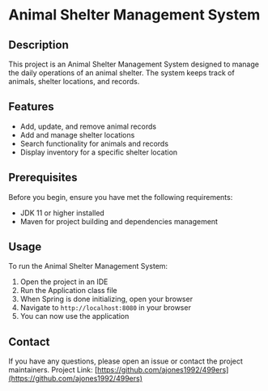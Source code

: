 # Animal Shelter Management System

## Description

This project is an Animal Shelter Management System designed to manage the daily operations of an animal shelter. The system keeps track of animals, shelter locations, and records.

## Features

- Add, update, and remove animal records
- Add and manage shelter locations
- Search functionality for animals and records
- Display inventory for a specific shelter location

## Prerequisites

Before you begin, ensure you have met the following requirements:
- JDK 11 or higher installed
- Maven for project building and dependencies management

## Usage

To run the Animal Shelter Management System: 
1) Open the project in an IDE 
2) Run the Application class file 
3) When Spring is done initializing, open your browser 
4) Navigate to `http://localhost:8080` in your browser 
5) You can now use the application 

## Contact

If you have any questions, please open an issue or contact the project maintainers.
Project Link: [https://github.com/ajones1992/499ers](https://github.com/ajones1992/499ers)
